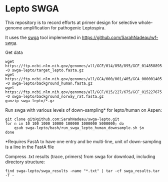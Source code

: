 # Lepto SWGA

This repository is to record efforts at primer design for selective whole-genome amplification for pathogenic Leptospira.

It uses the [swga](https://github.com/eclarke/swga) tool implemented in https://github.com/SarahNadeau/wf-swga.

Get data
```
wget https://ftp.ncbi.nlm.nih.gov/genomes/all/GCF/014/858/895/GCF_014858895.1_ASM1485889v1/GCF_014858895.1_ASM1485889v1_genomic.fna.gz -O swga-lepto/target_lepto.fasta.gz
wget https://ftp.ncbi.nlm.nih.gov/genomes/all/GCA/000/001/405/GCA_000001405.29_GRCh38.p14/GCA_000001405.29_GRCh38.p14_genomic.fna.gz -O swga-lepto/background_human.fasta.gz
wget https://ftp.ncbi.nlm.nih.gov/genomes/all/GCF/015/227/675/GCF_015227675.2_mRatBN7.2/GCF_015227675.2_mRatBN7.2_genomic.fna.gz -O swga-lepto/background_norway_rat.fasta.gz
gunzip swga-lepto/*.gz
```

Run swga with various levels of down-sampling* for lepto/human on Aspen:
``` 
git clone git@github.com:SarahNadeau/swga-lepto.git
for n in 10 100 1000 10000 100000 1000000 5000000; do 
    qsub swga-lepto/bash/run_swga_lepto_human_downsample.sh $n
done
```
*Requires FastA to have one entry and be multi-line, unit of down-sampling is a line in the FastA file

Compress .txt results (trace, primers) from swga for download, including directory structure: 
```
find swga-lepto/swga_results -name "*.txt" | tar -cf swga_results.tar -T -
```
